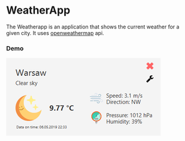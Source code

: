 # WeatherApp

The Weatherapp is an application that shows the current weather for a given city. It uses <a href="https://openweathermap.org">openweathermap</a> api.

<h3> Demo </h3>

<p>
<img src="https://raw.githubusercontent.com/mbalcer/WeatherApp/master/demo_img.PNG" alt="weather-app"/>
</p>
